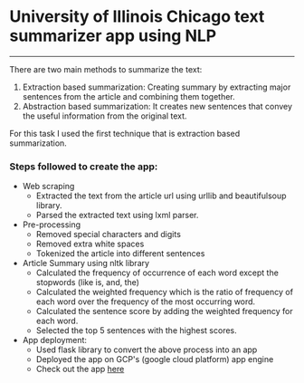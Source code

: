 # University of Illinois Chicago text summarizer app using NLP

------

There are two main methods to summarize the text:
1. Extraction based summarization:
   Creating summary by extracting major sentences from the article and combining them together.
2. Abstraction based summarization:
   It creates new sentences that convey the useful information from the original text.

For this task I used the first technique that is extraction based summarization.

### Steps followed to create the app:
- Web scraping
  - Extracted the text from the article url using urllib and beautifulsoup library.
  - Parsed the extracted text using lxml parser.
- Pre-processing
  - Removed special characters and digits
  - Removed extra white spaces
  - Tokenized the article into different sentences
- Article Summary using nltk library
  - Calculated the frequency of occurrence of each word except the stopwords (like is, and, the)
  - Calculated the weighted frequency which is the ratio of frequency of each word over the frequency of the most
       occurring word.
  - Calculated the sentence score by adding the weighted frequency for each word.
  - Selected the top 5 sentences with the highest scores.
- App deployment:
  - Used flask library to convert the above process into an app
  - Deployed the app on GCP's (google cloud platform) app engine
  - Check out the app [here][]

<!-- external links -->
[here]:https://text-summarizer-nlp-app.appspot.com/


